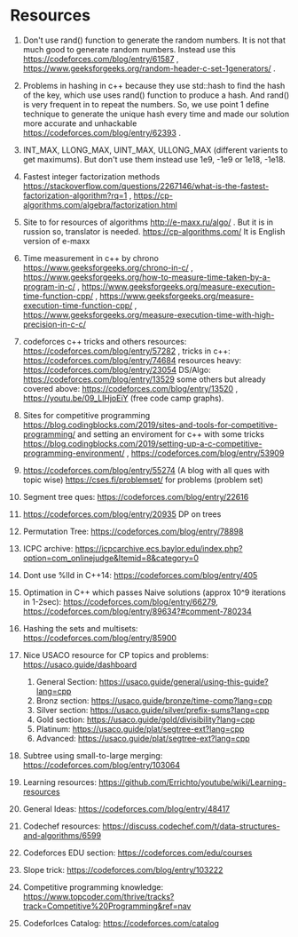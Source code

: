 # Resources 

1. Don't use rand() function to generate the random numbers. It is not that much good to generate random 	numbers. Instead use this https://codeforces.com/blog/entry/61587 ,	https://www.geeksforgeeks.org/random-header-c-set-1generators/ .

2. Problems in hashing in c++ because they use std::hash to find the hash of the key, which use uses rand() function to produce a hash. And rand() is very frequent in to repeat the numbers. So, we use point 1 define technique to generate the unique hash every time and made our solution more accurate and unhackable https://codeforces.com/blog/entry/62393 .

3. INT_MAX, LLONG_MAX, UINT_MAX, ULLONG_MAX (different varients to get maximums). But don't use them instead use 1e9, -1e9 or 1e18, -1e18.

4. Fastest integer factorization methods https://stackoverflow.com/questions/2267146/what-is-the-fastest-factorization-algorithm?rq=1 , https://cp-algorithms.com/algebra/factorization.html

5. Site to for resources of algorithms http://e-maxx.ru/algo/ . But it is in russion so, translator is needed. https://cp-algorithms.com/ It is English version of e-maxx

6. Time measurement in c++ by chrono https://www.geeksforgeeks.org/chrono-in-c/ , https://www.geeksforgeeks.org/how-to-measure-time-taken-by-a-program-in-c/ , https://www.geeksforgeeks.org/measure-execution-time-function-cpp/ , https://www.geeksforgeeks.org/measure-execution-time-function-cpp/ , https://www.geeksforgeeks.org/measure-execution-time-with-high-precision-in-c-c/

7. codeforces c++ tricks and others resources: https://codeforces.com/blog/entry/57282 , 
	tricks in c++:  https://codeforces.com/blog/entry/74684
resources heavy: https://codeforces.com/blog/entry/23054
DS/Algo: https://codeforces.com/blog/entry/13529
some others but already covered above: https://codeforces.com/blog/entry/13520 , https://youtu.be/09_LlHjoEiY (free code camp graphs).


8. Sites for competitive programming https://blog.codingblocks.com/2019/sites-and-tools-for-competitive-programming/
 and setting an enviroment for c++ with some tricks  https://blog.codingblocks.com/2019/setting-up-a-c-competitive-programming-environment/ , https://codeforces.com/blog/entry/53909

9.  https://codeforces.com/blog/entry/55274 (A blog with all ques with topic wise) https://cses.fi/problemset/ for problems  (problem set)
10. Segment tree ques: https://codeforces.com/blog/entry/22616  

11. https://codeforces.com/blog/entry/20935 DP on trees

12. Permutation Tree: https://codeforces.com/blog/entry/78898

13. ICPC archive: https://icpcarchive.ecs.baylor.edu/index.php?option=com_onlinejudge&Itemid=8&category=0

14. Dont use %lld in C++14: https://codeforces.com/blog/entry/405  

15. Optimation in C++ which passes Naive solutions (approx 10^9 iterations in 1-2sec): https://codeforces.com/blog/entry/66279, https://codeforces.com/blog/entry/89634?#comment-780234 

16. Hashing the sets and multisets: https://codeforces.com/blog/entry/85900

17. Nice USACO resource for CP topics and problems: https://usaco.guide/dashboard
	1. General Section: https://usaco.guide/general/using-this-guide?lang=cpp
	2. Bronz section: https://usaco.guide/bronze/time-comp?lang=cpp
	3. Silver section: https://usaco.guide/silver/prefix-sums?lang=cpp
	4. Gold section: https://usaco.guide/gold/divisibility?lang=cpp
	5. Platinum: https://usaco.guide/plat/segtree-ext?lang=cpp
	6. Advanced: https://usaco.guide/plat/segtree-ext?lang=cpp

18. Subtree using small-to-large merging: https://codeforces.com/blog/entry/103064

19. Learning resources: https://github.com/Errichto/youtube/wiki/Learning-resources

20. General Ideas: https://codeforces.com/blog/entry/48417 

21. Codechef resources: https://discuss.codechef.com/t/data-structures-and-algorithms/6599

23. Codeforces EDU section: https://codeforces.com/edu/courses

24. Slope trick: https://codeforces.com/blog/entry/103222

25. Competitive programming knowledge: https://www.topcoder.com/thrive/tracks?track=Competitive%20Programming&ref=nav

26. Codeforlces Catalog: https://codeforces.com/catalog
